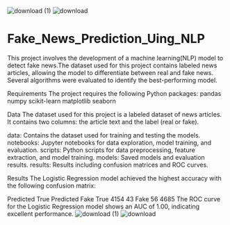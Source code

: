 ![download (1)](https://github.com/numaanfarooq/Fake_News_Prediction_Uing_NLP/assets/144113131/bfa8d512-4ba7-4d49-bfe9-e40f4edb98f1)
![download](https://github.com/numaanfarooq/Fake_News_Prediction_Uing_NLP/assets/144113131/e004f0b0-93fd-4686-8104-e9fef7750842)


# Fake_News_Prediction_Uing_NLP
This project involves the development of a machine learning(NLP) model to detect fake news.The dataset used for this project contains labeled news articles, allowing the model to differentiate between real and fake news. Several algorithms were evaluated to identify the best-performing model.

Requirements
The project requires the following Python packages:
pandas
numpy
scikit-learn
matplotlib
seaborn

Data
The dataset used for this project is a labeled dataset of news articles. It contains two columns: the article text and the label (real or fake).

data: Contains the dataset used for training and testing the models.
notebooks: Jupyter notebooks for data exploration, model training, and evaluation.
scripts: Python scripts for data preprocessing, feature extraction, and model training.
models: Saved models and evaluation results.
results: Results including confusion matrices and ROC curves.

Results
The Logistic Regression model achieved the highest accuracy with the following confusion matrix:

Predicted True	Predicted Fake
True	4154	43
Fake	56	4685
The ROC curve for the Logistic Regression model shows an AUC of 1.00, indicating excellent performance.
![download (1)](https://github.com/numaanfarooq/Fake_News_Prediction_Uing_NLP/assets/144113131/bfa8d512-4ba7-4d49-bfe9-e40f4edb98f1)
![download](https://github.com/numaanfarooq/Fake_News_Prediction_Uing_NLP/assets/144113131/e004f0b0-93fd-4686-8104-e9fef7750842)


